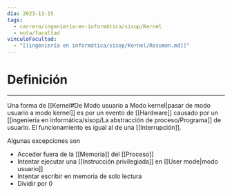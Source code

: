 ```yaml
---
dia: 2023-11-15
tags:
  - carrera/ingeniería-en-informática/sisop/Kernel
  - nota/facultad
vinculoFacultad:
  - "[[ingeniería en informática/sisop/Kernel/Resumen.md]]"
---
```

# Definición
---
Una forma de [[Kernel#De Modo usuario a Modo kernel|pasar de modo usuario a modo kernel]] es por un evento de [[Hardware]] causado por un [[ingeniería en informática/sisop/La abstracción de proceso/Programa]] de usuario. El funcionamiento es igual al de una [[Interrupción]]. 

Algunas excepciones son
* Acceder fuera de la [[Memoria]] del [[Proceso]]
* Intentar ejecutar una [[Instrucción privilegiada]] en [[User mode|modo usuario]]
* Intentar escribir en memoria de solo lectura
* Dividir por $0$